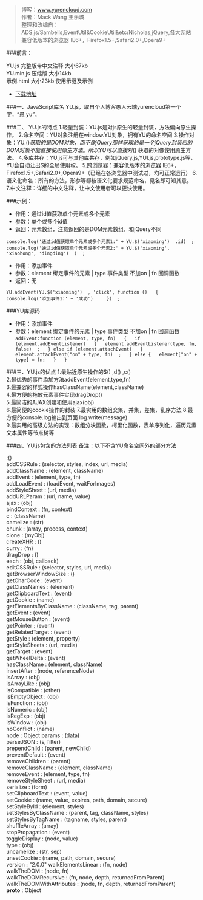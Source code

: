 
>博客：www.yurencloud.com  
>作者：Mack Wang 王乐城  
>整理和改编自：ADS.js/Sambells,EventUtil&CookieUtil&etc/Nicholas,jQuery,各大网站  
>兼容低版本的浏览器 IE6+，Firefox1.5+,Safari2.0+,Opera9+  


###前言：

YU.js 完整版带中文注释 大小67kb  
YU.min.js 压缩版 大小14kb  
示例.html 大小23kb 使用示范及示例   
- [下载地址](https://github.com/mack-wang/yurencloud/blob/master/study/AdvancEDDOMScripting/dist/)  


###一、JavaScript库名
YU.js，取自个人博客愚人云端yurencloud第一个字，“愚 yu”。

###二、 YU.js的特点
1.轻量封装：YU.js是对js原生的轻量封装，方法偏向原生操作。
2.命名空间：YU对象注册在window.YU对象，拥有YU的命名空间
3.操作对象：YU.$()  获取的是DOM对象，而不像jQuery那样获取的是一个jQuery封装后的DOM对象不能直接使用原生方法。所以YU可以直接对$()  获取的对像使用原生方法。
4.多库共存：YU.js可与其他库共存，例如jQuery.js,YUI.js,prototype.js等，YU会自动让出$的全局使用权。
5.跨浏览器：兼容低版本的浏览器 IE6+，Firefox1.5+,Safari2.0+,Opera9+（已经在各浏览器中测试过，均可正常运行）
6.语义化命名：所有的方法，形参等都按语义化要求规范命名，见名即可知其意。
7.中文注释：详细的中文注释，让中文使用者可以更快使用。

###示例：

 * 作用：通过id值获取单个元素或多个元素
 * 参数：单个或多个id值
 * 返回：元素数组，注意返回的是DOM元素数组，和jQuery不同  
 
`console.log('通过id值获取单个元素或多个元素1:' + YU.$('xiaoming')  .id)  ;  
 console.log('通过id值获取单个元素或多个元素2:' + YU.$('xiaoming', 'xiaohong', 'dingding')  )  ;`


 * 作用：添加事件
 * 参数：element 绑定事件的元素 | type 事件类型 不加on | fn 回调函数
 * 返回：无  
 
 
`YU.addEvent(YU.$('xiaoming')  , 'click', function ()   {  
     console.log('添加事件1:' + '成功')    
 })  ;`

###YU库源码


 * 作用：添加事件
 * 参数：element 绑定事件的元素 | type 事件类型 不加on | fn 回调函数
`
addEvent:function (element, type, fn)   {  
    if (element.addEventListener)   {  
        element.addEventListener(type, fn, false)  ;  
    } else if (element.attachEvent)   {  
        element.attachEvent("on" + type, fn)  ;  
    } else {  
        element["on" + type] = fn;  
    }  
}  
`

###三、YU.js的优点
1.最贴近原生操作的$()  ,d()  ,c()  
2.最优秀的事件添加方法addEvent(element,type,fn)  
3.最兼容的样式操作hasClassName(element,className)  
4.最方便的拖放元素事件实现dragDrop()  
5.最简洁的AJAX创建和使用ajax(obj)  
6.最简便的cookie操作的封装
7.最实用的数组交集，并集，差集，乱序方法
8.最方便的console.log输出到页面 log.write(message)  
9.最实用的高级方法的实现：数组分块函数，柯里化函数，表单序列化，遍历元素文本属性等节点树等

###四、YU.js包含的方法列表
备注：以下不含YU命名空间外的部分方法


$:$()    
addCSSRule : (selector, styles, index, url, media)      
addClassName : (element, className)    
addEvent : (element, type, fn)    
addLoadEvent : (loadEvent, waitForImages)    
addStyleSheet : (url, media)    
addURLParam : (url, name, value)    
ajax : (obj)    
bindContext : (fn, context)    
c : (className)    
camelize : (str)    
chunk : (array, process, context)    
clone : (myObj)    
createXHR : ()    
curry : (fn)    
dragDrop : ()    
each : (obj, callback)    
editCSSRule : (selector, styles, url, media)    
getBrowserWindowSize : ()    
getCharCode : (event)    
getClassNames : (element)    
getClipboardText : (event)    
getCookie : (name)    
getElementsByClassName : (className, tag, parent)    
getEvent : (event)    
getMouseButton : (event)    
getPointer : (event)  
getRelatedTarget : (event)  
getStyle : (element, property)  
getStyleSheets : (url, media)  
getTarget : (event)  
getWheelDelta : (event)  
hasClassName : (element, className)  
insertAfter : (node, referenceNode)  
isArray : (obj)  
isArrayLike : (obj)  
isCompatible : (other)  
isEmptyObject : (obj)  
isFunction : (obj)  
isNumeric : (obj)  
isRegExp : (obj)  
isWindow : (obj)  
noConflict : (name)  
node : Object
params : (data)  
parseJSON : (s, filter)  
prependChild : (parent, newChild)  
preventDefault : (event)  
removeChildren : (parent)  
removeClassName : (element, className)  
removeEvent : (element, type, fn)  
removeStyleSheet : (url, media)  
serialize : (form)  
setClipboardText : (event, value)  
setCookie : (name, value, expires, path, domain, secure)  
setStyleById : (element, styles)  
setStylesByClassName : (parent, tag, className, styles)  
setStylesByTagName : (tagname, styles, parent)  
shuffleArray : (array)  
stopPropagation : (event)  
toggleDisplay : (node, value)  
type : (obj)  
uncamelize : (str, sep)  
unsetCookie : (name, path, domain, secure)  
version : "2.0.0"
walkElementsLinear : (fn, node)  
walkTheDOM : (node, fn)  
walkTheDOMRecursive : (fn, node, depth, returnedFromParent)  
walkTheDOMWithAttributes : (node, fn, depth, returnedFromParent)  
__proto__ : Object
